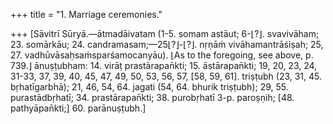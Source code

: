 +++
title = "1. Marriage ceremonies."

+++
[Sāvitrī Sūryā.—ātmadāivatam (1-5. somam astāut; 6-⌊?⌋. svavivāham; 23. somārkāu; 24. candramasam;—25⌊?⌋-⌊?⌋. nṛṇāṁ vivāhamantrāśiṣah; 25, 27. vadhūvāsaḥsaṁsparśamocanyāu). ⌊As to the foregoing, see above, p. 739.⌋ ānuṣṭubham: 14. virāṭ prastārapan̄kti; 15. āstārapan̄kti; 19, 20, 23, 24, 31-33, 37, 39, 40, 45, 47, 49, 50, 53, 56, 57, [58, 59, 61]. triṣṭubh (23, 31, 45. bṛhatīgarbhā); 21, 46, 54, 64. jagati (54, 64. bhurik triṣṭubh); 29, 55. purastādbṛhatī; 34. prastārapan̄kti; 38. purobṛhatī 3-p. paroṣṇih; [48. pathyāpan̄kti;] 60. parānuṣṭubh.]